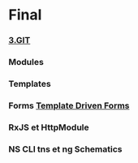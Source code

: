 # Final


### [3.GIT](../3.GIT)

### Modules

### Templates

### Forms [Template Driven Forms](https://angular.io/guide/template-syntax#template-reference-variables--var-)

### RxJS et HttpModule

### NS CLI tns et ng Schematics


